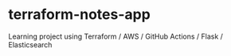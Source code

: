 # terraform-notes-app
Learning project using Terraform / AWS / GitHub Actions / Flask / Elasticsearch
